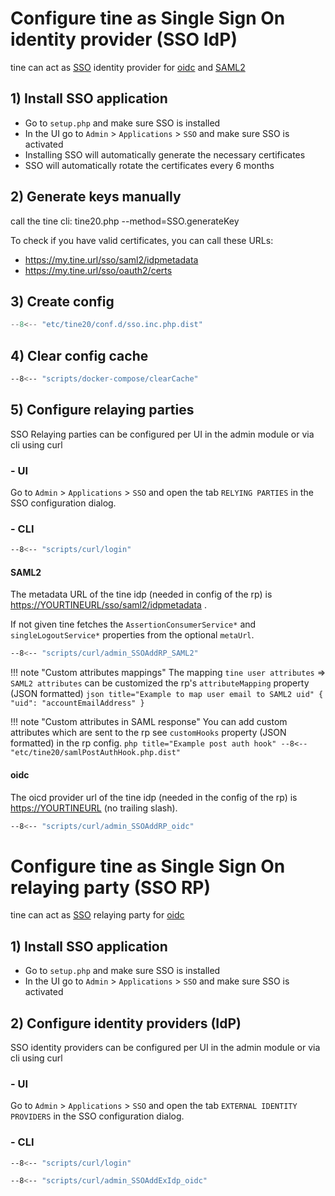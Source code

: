 # Configure tine as Single Sign On identity provider (SSO IdP)

tine can act as [SSO](https://en.wikipedia.org/wiki/Single_sign-on) identity provider for [oidc](https://openid.net/connect/) and [SAML2](https://en.wikipedia.org/wiki/SAML_2.0)

## 1) Install SSO application
* Go to `setup.php` and make sure SSO is installed
* In the UI go to `Admin` > `Applications` > `SSO` and make sure SSO is activated
* Installing SSO will automatically generate the necessary certificates
* SSO will automatically rotate the certificates every 6 months


## 2) Generate keys manually

call the tine cli:
tine20.php --method=SSO.generateKey

To check if you have valid certificates, you can call these URLs:
* https://my.tine.url/sso/saml2/idpmetadata
* https://my.tine.url/sso/oauth2/certs

## 3) Create config

``` php title="./conf.d/sso.inc.php"
--8<-- "etc/tine20/conf.d/sso.inc.php.dist"
```

## 4) Clear config cache

``` sh title=""
--8<-- "scripts/docker-compose/clearCache"
```

## 5) Configure relaying parties
SSO Relaying parties can be configured per UI in the admin module or via cli using curl

### - UI
Go to `Admin` > `Applications` > `SSO` and open the tab `RELYING PARTIES` in the SSO configuration dialog.

### - CLI
``` sh title="Login"
--8<-- "scripts/curl/login"
```

#### SAML2
The metadata URL of the tine idp (needed in config of the rp) is <https://YOURTINEURL/sso/saml2/idpmetadata> .

If not given tine fetches the `AssertionConsumerService*` and `singleLogoutService*` properties from the optional `metaUrl`.
``` sh title="Add SAML2 RP"
--8<-- "scripts/curl/admin_SSOAddRP_SAML2"
```
!!! note "Custom attributes mappings"
    The mapping `tine user attributes` => `SAML2 attributes` can be customized the rp's `attributeMapping` property (JSON formatted)
    ``` json title="Example to map user email to SAML2 uid"
    {
        "uid": "accountEmailAddress"
    }
    ```

!!! note "Custom attributes in SAML response"
    You can add custom attributes which are sent to the rp see `customHooks` property (JSON formatted) in the rp config.
    ``` php title="Example post auth hook"
    --8<-- "etc/tine20/samlPostAuthHook.php.dist"
    ```

#### oidc
The oicd provider url of the tine idp (needed in the config of the rp) is <https://YOURTINEURL> (no trailing slash). 
``` sh title="Add oidc RP"
--8<-- "scripts/curl/admin_SSOAddRP_oidc"
```

# Configure tine as Single Sign On relaying party (SSO RP)

tine can act as [SSO](https://en.wikipedia.org/wiki/Single_sign-on) relaying party for [oidc](https://openid.net/connect/)

## 1) Install SSO application
* Go to `setup.php` and make sure SSO is installed
* In the UI go to `Admin` > `Applications` > `SSO` and make sure SSO is activated

## 2) Configure identity providers (IdP)
SSO identity providers can be configured per UI in the admin module or via cli using curl

### - UI
Go to `Admin` > `Applications` > `SSO` and open the tab `EXTERNAL IDENTITY PROVIDERS` in the SSO configuration dialog.

### - CLI
``` sh title="Login"
--8<-- "scripts/curl/login"
```
``` sh title="Add foreign mock IDP"
--8<-- "scripts/curl/admin_SSOAddExIdp_oidc"
```